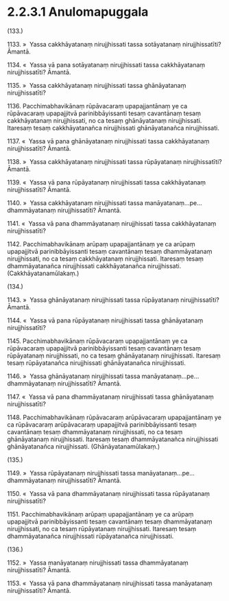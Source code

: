 # 2.2.3.1 Anulomapuggala

(133.)

1133\. »  Yassa cakkhāyatanaṃ nirujjhissati tassa sotāyatanaṃ nirujjhissatīti? Āmantā.

1134\. «  Yassa vā pana sotāyatanaṃ nirujjhissati tassa cakkhāyatanaṃ nirujjhissatīti? Āmantā.

1135\. »  Yassa cakkhāyatanaṃ nirujjhissati tassa ghānāyatanaṃ nirujjhissatīti?

1136\. Pacchimabhavikānaṃ rūpāvacaraṃ upapajjantānaṃ ye ca rūpāvacaraṃ upapajjitvā parinibbāyissanti tesaṃ cavantānaṃ tesaṃ cakkhāyatanaṃ nirujjhissati, no ca tesaṃ ghānāyatanaṃ nirujjhissati. Itaresaṃ tesaṃ cakkhāyatanañca nirujjhissati ghānāyatanañca nirujjhissati.

1137\. «  Yassa vā pana ghānāyatanaṃ nirujjhissati tassa cakkhāyatanaṃ nirujjhissatīti? Āmantā.

1138\. »  Yassa cakkhāyatanaṃ nirujjhissati tassa rūpāyatanaṃ nirujjhissatīti? Āmantā.

1139\. «  Yassa vā pana rūpāyatanaṃ nirujjhissati tassa cakkhāyatanaṃ nirujjhissatīti? Āmantā.

1140\. »  Yassa cakkhāyatanaṃ nirujjhissati tassa manāyatanaṃ…pe…  dhammāyatanaṃ nirujjhissatīti? Āmantā.

1141\. «  Yassa vā pana dhammāyatanaṃ nirujjhissati tassa cakkhāyatanaṃ nirujjhissatīti?

1142\. Pacchimabhavikānaṃ arūpaṃ upapajjantānaṃ ye ca arūpaṃ upapajjitvā parinibbāyissanti tesaṃ cavantānaṃ tesaṃ dhammāyatanaṃ nirujjhissati, no ca tesaṃ cakkhāyatanaṃ nirujjhissati. Itaresaṃ tesaṃ dhammāyatanañca nirujjhissati cakkhāyatanañca nirujjhissati. (Cakkhāyatanamūlakaṃ.)

(134.)

1143\. »  Yassa ghānāyatanaṃ nirujjhissati tassa rūpāyatanaṃ nirujjhissatīti? Āmantā.

1144\. «  Yassa vā pana rūpāyatanaṃ nirujjhissati tassa ghānāyatanaṃ nirujjhissatīti?

1145\. Pacchimabhavikānaṃ rūpāvacaraṃ upapajjantānaṃ ye ca rūpāvacaraṃ upapajjitvā parinibbāyissanti tesaṃ cavantānaṃ tesaṃ rūpāyatanaṃ nirujjhissati, no ca tesaṃ ghānāyatanaṃ nirujjhissati. Itaresaṃ tesaṃ rūpāyatanañca nirujjhissati ghānāyatanañca nirujjhissati.

1146\. »  Yassa ghānāyatanaṃ nirujjhissati tassa manāyatanaṃ…pe…  dhammāyatanaṃ nirujjhissatīti? Āmantā.

1147\. «  Yassa vā pana dhammāyatanaṃ nirujjhissati tassa ghānāyatanaṃ nirujjhissatīti?

1148\. Pacchimabhavikānaṃ rūpāvacaraṃ arūpāvacaraṃ upapajjantānaṃ ye ca rūpāvacaraṃ arūpāvacaraṃ upapajjitvā parinibbāyissanti tesaṃ cavantānaṃ tesaṃ dhammāyatanaṃ nirujjhissati, no ca tesaṃ ghānāyatanaṃ nirujjhissati. Itaresaṃ tesaṃ dhammāyatanañca nirujjhissati ghānāyatanañca nirujjhissati. (Ghānāyatanamūlakaṃ.)

(135.)

1149\. »  Yassa rūpāyatanaṃ nirujjhissati tassa manāyatanaṃ…pe…  dhammāyatanaṃ nirujjhissatīti? Āmantā.

1150\. «  Yassa vā pana dhammāyatanaṃ nirujjhissati tassa rūpāyatanaṃ nirujjhissatīti?

1151\. Pacchimabhavikānaṃ arūpaṃ upapajjantānaṃ ye ca arūpaṃ upapajjitvā parinibbāyissanti tesaṃ cavantānaṃ tesaṃ dhammāyatanaṃ nirujjhissati, no ca tesaṃ rūpāyatanaṃ nirujjhissati. Itaresaṃ tesaṃ dhammāyatanañca nirujjhissati rūpāyatanañca nirujjhissati.

(136.)

1152\. »  Yassa manāyatanaṃ nirujjhissati tassa dhammāyatanaṃ nirujjhissatīti? Āmantā.

1153\. «  Yassa vā pana dhammāyatanaṃ nirujjhissati tassa manāyatanaṃ nirujjhissatīti? Āmantā.
